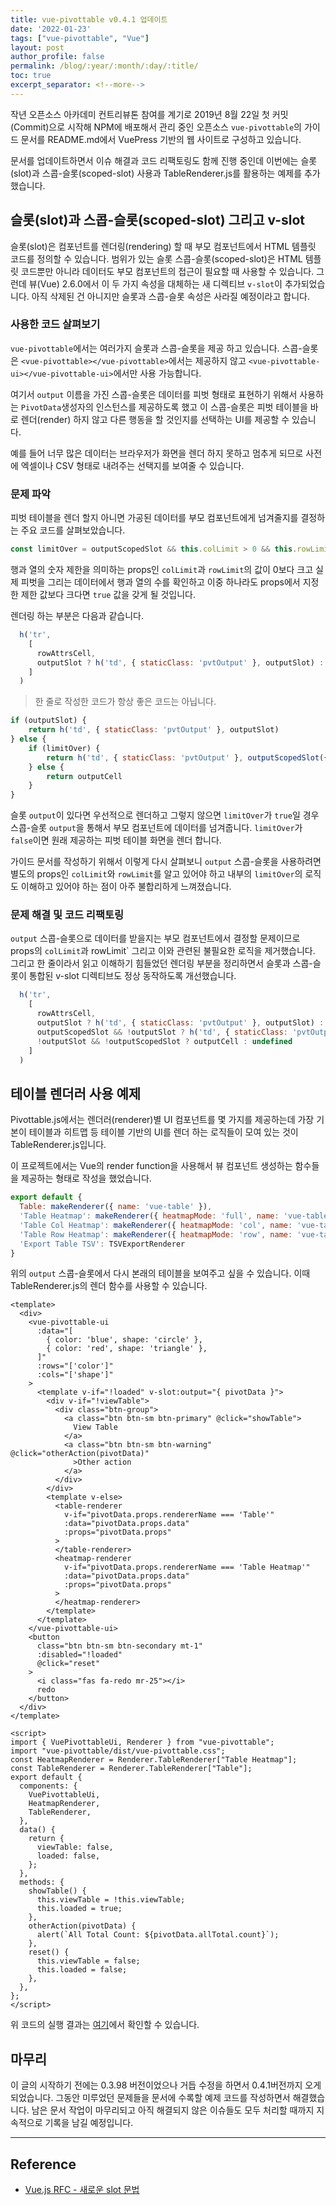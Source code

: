 ```yaml
---
title: vue-pivottable v0.4.1 업데이트
date: '2022-01-23'
tags: ["vue-pivottable", "Vue"]
layout: post
author_profile: false
permalink: /blog/:year/:month/:day/:title/
toc: true
excerpt_separator: <!--more-->
---
```


작년 오픈소스 아카데미 컨트리뷰톤 참여를 계기로 2019년 8월 22일 첫 커밋(Commit)으로 시작해 NPM에 배포해서 관리 중인
오픈소스 `vue-pivottable`의 가이드 문서를 README.md에서 VuePress 기반의 웹 사이트로 구성하고 있습니다.

문서를 업데이트하면서 이슈 해결과 코드 리팩토링도 함께 진행 중인데 이번에는 슬롯(slot)과 스콥-슬롯(scoped-slot) 사용과 TableRenderer.js를 활용하는 예제를 추가했습니다.

<!--more-->

## 슬롯(slot)과 스콥-슬롯(scoped-slot) 그리고 v-slot

슬롯(slot)은 컴포넌트를 렌더링(rendering) 할 때 부모 컴포넌트에서 HTML 템플릿 코드를 정의할 수 있습니다.
범위가 있는 슬롯 스콥-슬롯(scoped-slot)은 HTML 템플릿 코드뿐만 아니라 데이터도 부모 컴포넌트의 접근이 필요할 때 사용할 수 있습니다.
그런데 뷰(Vue) 2.6.0에서 이 두 가지 속성을 대체하는 새 디렉티브 `v-slot`이 추가되었습니다. 아직 삭제된 건 아니지만 슬롯과 스콥-슬롯 속성은 사라질 예정이라고 합니다.

### 사용한 코드 살펴보기

`vue-pivottable`에서는 여러가지 슬롯과 스콥-슬롯을 제공 하고 있습니다. 스콥-슬롯은
`<vue-pivottable></vue-pivottable>`에서는 제공하지 않고 `<vue-pivottable-ui></vue-pivottable-ui>`에서만 사용 가능합니다.

여기서 `output` 이름을 가진 스콥-슬롯은 데이터를 피벗 형태로 표현하기 위해서 사용하는 `PivotData`생성자의 인스턴스를 제공하도록 했고 이 스콥-슬롯은
피벗 테이블을 바로 렌더(render) 하지 않고 다른 행동을 할 것인지를 선택하는 UI를 제공할 수 있습니다.

예를 들어 너무 많은 데이터는 브라우저가 화면을 렌더 하지 못하고 멈추게 되므로 사전에 엑셀이나 CSV 형태로 내려주는 선택지를 보여줄 수 있습니다.

### 문제 파악

피벗 테이블을 렌더 할지 아니면 가공된 데이터를 부모 컴포넌트에게 넘겨줄지를 결정하는 주요 코드를 살펴보았습니다.

```js
const limitOver = outputScopedSlot && this.colLimit > 0 && this.rowLimit > 0 && (pivotData.getColKeys().length > this.colLimit || pivotData.getRowKeys().length > this.rowLimit)
```

행과 열의 숫자 제한을 의미하는 props인 `colLimit`과  `rowLimit`의 값이 0보다 크고 실제 피벗을 그리는 데이터에서 행과 열의 수를 확인하고 이중 하나라도 props에서 지정한 제한 값보다 크다면 `true` 값을 갖게 될 것입니다.

렌더링 하는 부분은 다음과 같습니다.

```js
  h('tr',
    [
      rowAttrsCell,
      outputSlot ? h('td', { staticClass: 'pvtOutput' }, outputSlot) : limitOver ? h('td', { staticClass: 'pvtOutput' }, outputScopedSlot({ pivotData: new PivotData(props) })) : outputCell
    ]
  )
```

> 한 줄로 작성한 코드가 항상 좋은 코드는 아닙니다.

```js
if (outputSlot) {
    return h('td', { staticClass: 'pvtOutput' }, outputSlot)
} else {
    if (limitOver) {
        return h('td', { staticClass: 'pvtOutput' }, outputScopedSlot({ pivotData: new PivotData(props) }))
    } else {
        return outputCell
    }
}

```

슬롯 `output`이 있다면 우선적으로 렌더하고 그렇지 않으면 `limitOver`가 `true`일 경우 스콥-슬롯 `output`을 통해서 부모 컴포넌트에 데이터를 넘겨줍니다. `limitOver`가 `false`이면 원래 제공하는 피벗 테이블 화면을 렌더 합니다.

가이드 문서를 작성하기 위해서 이렇게 다시 살펴보니 `output` 스콥-슬롯을 사용하려면 별도의 props인 `colLimit`와 `rowLimit`를 알고 있어야 하고 내부의 `limitOver`의 로직도 이해하고 있어야 하는 점이 아주 불합리하게 느껴졌습니다.

### 문제 해결 및 코드 리팩토링

`output` 스콥-슬롯으로 데이터를 받을지는 부모 컴포넌트에서 결정할 문제이므로 props의 `colLimit`과 rowLimit` 그리고 이와 관련된 불필요한 로직을 제거했습니다. 그리고 한 줄이라서 읽고 이해하기 힘들었던 렌더링 부분을 정리하면서 슬롯과 스콥-슬롯이 통합된 v-slot 디렉티브도 정상 동작하도록 개선했습니다.

```js
  h('tr',
    [
      rowAttrsCell,
      outputSlot ? h('td', { staticClass: 'pvtOutput' }, outputSlot) : undefined,
      outputScopedSlot && !outputSlot ? h('td', { staticClass: 'pvtOutput' }, outputScopedSlot({ pivotData })) : undefined,
      !outputSlot && !outputScopedSlot ? outputCell : undefined
    ]
  )
```

## 테이블 렌더러 사용 예제

Pivottable.js에서는 렌더러(renderer)별 UI 컴포넌트를  몇 가지를 제공하는데 가장 기본이 테이블과 히트맵 등 테이블 기반의 UI를 렌더 하는 로직들이 모여 있는 것이 TableRenderer.js입니다.

이 프로젝트에서는 Vue의 render function을 사용해서 뷰 컴포넌트 생성하는 함수들을 제공하는 형태로 작성을 했었습니다.

```js
export default {
  Table: makeRenderer({ name: 'vue-table' }),
  'Table Heatmap': makeRenderer({ heatmapMode: 'full', name: 'vue-table-heatmap' }),
  'Table Col Heatmap': makeRenderer({ heatmapMode: 'col', name: 'vue-table-col-heatmap' }),
  'Table Row Heatmap': makeRenderer({ heatmapMode: 'row', name: 'vue-table-col-heatmap' }),
  'Export Table TSV': TSVExportRenderer
}
```

위의 `output` 스콥-슬롯에서 다시 본래의 테이블을 보여주고 싶을 수 있습니다. 이때 TableRenderer.js의 렌더 함수를 사용할 수 있습니다.

```html:VuePivotableOutputEx.vue {11-35,43-44,48-49} linenumber
<template>
  <div>
    <vue-pivottable-ui
      :data="[
        { color: 'blue', shape: 'circle' },
        { color: 'red', shape: 'triangle' },
      ]"
      :rows="['color']"
      :cols="['shape']"
    >
      <template v-if="!loaded" v-slot:output="{ pivotData }">
        <div v-if="!viewTable">
          <div class="btn-group">
            <a class="btn btn-sm btn-primary" @click="showTable">
              View Table
            </a>
            <a class="btn btn-sm btn-warning" @click="otherAction(pivotData)"
              >Other action
            </a>
          </div>
        </div>
        <template v-else>
          <table-renderer
            v-if="pivotData.props.rendererName === 'Table'"
            :data="pivotData.props.data"
            :props="pivotData.props"
          >
          </table-renderer>
          <heatmap-renderer
            v-if="pivotData.props.rendererName === 'Table Heatmap'"
            :data="pivotData.props.data"
            :props="pivotData.props"
          >
          </heatmap-renderer>
        </template>
      </template>
    </vue-pivottable-ui>
    <button
      class="btn btn-sm btn-secondary mt-1"
      :disabled="!loaded"
      @click="reset"
    >
      <i class="fas fa-redo mr-25"></i>
      redo
    </button>
  </div>
</template>

<script>
import { VuePivottableUi, Renderer } from "vue-pivottable";
import "vue-pivottable/dist/vue-pivottable.css";
const HeatmapRenderer = Renderer.TableRenderer["Table Heatmap"];
const TableRenderer = Renderer.TableRenderer["Table"];
export default {
  components: {
    VuePivottableUi,
    HeatmapRenderer,
    TableRenderer,
  },
  data() {
    return {
      viewTable: false,
      loaded: false,
    };
  },
  methods: {
    showTable() {
      this.viewTable = !this.viewTable;
      this.loaded = true;
    },
    otherAction(pivotData) {
      alert(`All Total Count: ${pivotData.allTotal.count}`);
    },
    reset() {
      this.viewTable = false;
      this.loaded = false;
    },
  },
};
</script>
```

위 코드의 실행 결과는 [여기](https://codesandbox.io/s/vue-pivottable-ui-outputscopedslot-rcp9k?from-embed=&file=/src/App.vue)에서 확인할 수 있습니다.

## 마무리

이 글의 시작하기 전에는 0.3.98 버전이었으나 거듭 수정을 하면서 0.4.1버전까지 오게 되었습니다.
그동안 미루었던 문제들을 문서에 수록할 예제 코드를 작성하면서 해결했습니다.
남은 문서 작업이 마무리되고 아직 해결되지 않은 이슈들도 모두 처리할 때까지 지속적으로 기록을 남길 예정입니다.

---

## Reference

* [Vue.js RFC - 새로운 slot 문법](https://github.com/vuejs/rfcs/blob/master/active-rfcs/0001-new-slot-syntax.md)
